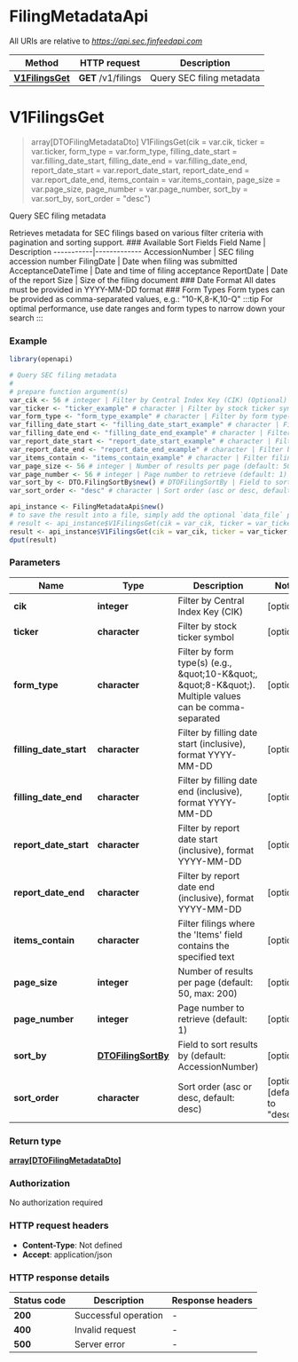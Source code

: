 # FilingMetadataApi

All URIs are relative to *https://api.sec.finfeedapi.com*

Method | HTTP request | Description
------------- | ------------- | -------------
[**V1FilingsGet**](FilingMetadataApi.md#V1FilingsGet) | **GET** /v1/filings | Query SEC filing metadata


# **V1FilingsGet**
> array[DTOFilingMetadataDto] V1FilingsGet(cik = var.cik, ticker = var.ticker, form_type = var.form_type, filling_date_start = var.filling_date_start, filling_date_end = var.filling_date_end, report_date_start = var.report_date_start, report_date_end = var.report_date_end, items_contain = var.items_contain, page_size = var.page_size, page_number = var.page_number, sort_by = var.sort_by, sort_order = "desc")

Query SEC filing metadata

Retrieves metadata for SEC filings based on various filter criteria with pagination and sorting support.    ### Available Sort Fields    Field Name | Description  -----------|-------------  AccessionNumber | SEC filing accession number  FilingDate | Date when filing was submitted  AcceptanceDateTime | Date and time of filing acceptance  ReportDate | Date of the report  Size | Size of the filing document    ### Date Format  All dates must be provided in YYYY-MM-DD format    ### Form Types  Form types can be provided as comma-separated values, e.g.: \"10-K,8-K,10-Q\"    :::tip  For optimal performance, use date ranges and form types to narrow down your search  :::

### Example
```R
library(openapi)

# Query SEC filing metadata
#
# prepare function argument(s)
var_cik <- 56 # integer | Filter by Central Index Key (CIK) (Optional)
var_ticker <- "ticker_example" # character | Filter by stock ticker symbol (Optional)
var_form_type <- "form_type_example" # character | Filter by form type(s) (e.g., \"10-K\", \"8-K\"). Multiple values can be comma-separated (Optional)
var_filling_date_start <- "filling_date_start_example" # character | Filter by filling date start (inclusive), format YYYY-MM-DD (Optional)
var_filling_date_end <- "filling_date_end_example" # character | Filter by filling date end (inclusive), format YYYY-MM-DD (Optional)
var_report_date_start <- "report_date_start_example" # character | Filter by report date start (inclusive), format YYYY-MM-DD (Optional)
var_report_date_end <- "report_date_end_example" # character | Filter by report date end (inclusive), format YYYY-MM-DD (Optional)
var_items_contain <- "items_contain_example" # character | Filter filings where the 'Items' field contains the specified text (Optional)
var_page_size <- 56 # integer | Number of results per page (default: 50, max: 200) (Optional)
var_page_number <- 56 # integer | Page number to retrieve (default: 1) (Optional)
var_sort_by <- DTO.FilingSortBy$new() # DTOFilingSortBy | Field to sort results by (default: AccessionNumber) (Optional)
var_sort_order <- "desc" # character | Sort order (asc or desc, default: desc) (Optional)

api_instance <- FilingMetadataApi$new()
# to save the result into a file, simply add the optional `data_file` parameter, e.g.
# result <- api_instance$V1FilingsGet(cik = var_cik, ticker = var_ticker, form_type = var_form_type, filling_date_start = var_filling_date_start, filling_date_end = var_filling_date_end, report_date_start = var_report_date_start, report_date_end = var_report_date_end, items_contain = var_items_contain, page_size = var_page_size, page_number = var_page_number, sort_by = var_sort_by, sort_order = var_sort_orderdata_file = "result.txt")
result <- api_instance$V1FilingsGet(cik = var_cik, ticker = var_ticker, form_type = var_form_type, filling_date_start = var_filling_date_start, filling_date_end = var_filling_date_end, report_date_start = var_report_date_start, report_date_end = var_report_date_end, items_contain = var_items_contain, page_size = var_page_size, page_number = var_page_number, sort_by = var_sort_by, sort_order = var_sort_order)
dput(result)
```

### Parameters

Name | Type | Description  | Notes
------------- | ------------- | ------------- | -------------
 **cik** | **integer**| Filter by Central Index Key (CIK) | [optional] 
 **ticker** | **character**| Filter by stock ticker symbol | [optional] 
 **form_type** | **character**| Filter by form type(s) (e.g., \&quot;10-K\&quot;, \&quot;8-K\&quot;). Multiple values can be comma-separated | [optional] 
 **filling_date_start** | **character**| Filter by filling date start (inclusive), format YYYY-MM-DD | [optional] 
 **filling_date_end** | **character**| Filter by filling date end (inclusive), format YYYY-MM-DD | [optional] 
 **report_date_start** | **character**| Filter by report date start (inclusive), format YYYY-MM-DD | [optional] 
 **report_date_end** | **character**| Filter by report date end (inclusive), format YYYY-MM-DD | [optional] 
 **items_contain** | **character**| Filter filings where the &#39;Items&#39; field contains the specified text | [optional] 
 **page_size** | **integer**| Number of results per page (default: 50, max: 200) | [optional] 
 **page_number** | **integer**| Page number to retrieve (default: 1) | [optional] 
 **sort_by** | [**DTOFilingSortBy**](.md)| Field to sort results by (default: AccessionNumber) | [optional] 
 **sort_order** | **character**| Sort order (asc or desc, default: desc) | [optional] [default to &quot;desc&quot;]

### Return type

[**array[DTOFilingMetadataDto]**](DTO.FilingMetadataDto.md)

### Authorization

No authorization required

### HTTP request headers

 - **Content-Type**: Not defined
 - **Accept**: application/json

### HTTP response details
| Status code | Description | Response headers |
|-------------|-------------|------------------|
| **200** | Successful operation |  -  |
| **400** | Invalid request |  -  |
| **500** | Server error |  -  |

